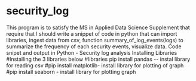 # security_log
This program is to satisfy the MS in Applied Data Science Supplement that require that I should write a snippet of code in python that can import libraries, ingest data from csv,  function  summary_of_log_events(logs) to summarize the frequency of each security events, visualize data.
Code snipet and output in Python - Security log analysis 
Installing Libraries
#Installing the 3 libraries below
#libraries pip install pandas -- instal library for reading csv
#pip install matplotlib- install library for plotting of graph
#pip install seaborn - install library for plotting graph
